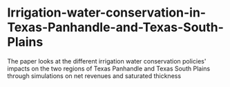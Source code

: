 # Irrigation-water-conservation-in-Texas-Panhandle-and-Texas-South-Plains
The paper looks at the different irrigation water conservation policies' impacts on the two regions of Texas Panhandle and Texas South Plains through simulations on net revenues and saturated thickness
